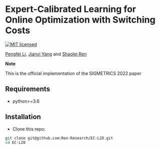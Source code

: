 # Expert-Calibrated Learning for Online Optimization with Switching Costs

[![MIT licensed](https://img.shields.io/badge/license-MIT-brightgreen.svg)](LICENSE)

[Pengfei Li](https://www.cs.ucr.edu/~pli081/), [Jianyi Yang](https://jyang-ai.github.io/) and [Shaolei Ren](https://intra.ece.ucr.edu/~sren/)

**Note**

This is the official implementation of the SIGMETRICS 2022 paper 

## Requirements

* python>=3.6

## Installation
* Clone this repo:
```bash
git clone git@github.com:Ren-Research/EC-L2O.git
cd EC-L2O
```

